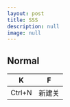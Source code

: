 ```yaml
---
layout: post
title: SSS
description: null
image: null
---
```


Normal
---

K |F |
---|---|
Ctrl+N |新建关